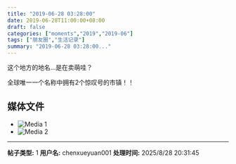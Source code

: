 ```yaml
---
title: "2019-06-28 03:28:00"
date: 2019-06-28T11:00:00+08:00
draft: false
categories: ["moments","2019","2019-06"]
tags: ["朋友圈","生活记录"]
summary: "2019-06-28 03:28:00..."
---
```


这个地方的地名…是在卖萌哇？

全球唯一一个名称中拥有2个惊叹号的市镇！！

## 媒体文件

- ![Media 1](/Moments/photos/2019-06-28/201906280328000.jpg)
- ![Media 2](/Moments/photos/2019-06-28/201906280328001.jpg)

---

**帖子类型:** 1
**用户名:** chenxueyuan001
**处理时间:** 2025/8/28 20:31:45